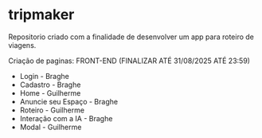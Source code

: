 # tripmaker
Repositorio criado com a finalidade de desenvolver um app para roteiro de viagens.


Criação de paginas: FRONT-END (FINALIZAR ATÉ 31/08/2025 ATÉ 23:59)

* Login - Braghe
* Cadastro - Braghe
* Home - Guilherme
* Anuncie seu Espaço - Braghe
* Roteiro - Guilherme
* Interação com a IA - Braghe
* Modal - Guilherme

